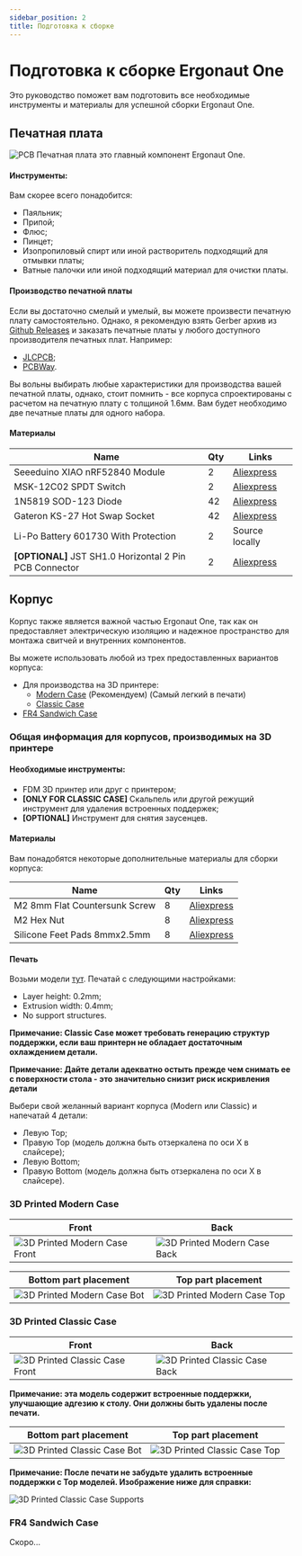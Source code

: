 ```yaml
---
sidebar_position: 2
title: Подготовка к сборке
---
```


# Подготовка к сборке Ergonaut One

Это руководство поможет вам подготовить все необходимые инструменты и материалы для успешной сборки Ergonaut One.

## Печатная плата

![PCB](/img/one_pcb.jpg)
Печатная плата это главный компонент Ergonaut One.

#### Инструменты:

Вам скорее всего понадобится:
* Паяльник;
* Припой;
* Флюс;
* Пинцет;
* Изопропиловый спирт или иной растворитель подходящий для отмывки платы;
* Ватные палочки или иной подходящий материал для очистки платы.

#### Производство печатной платы

Если вы достаточно смелый и умелый, вы можете произвести печатную плату самостоятельно. Однако, я рекомендую взять Gerber архив из [Github Releases](https://github.com/ergonautkb/one/releases/latest) и заказать печатные платы у любого доступного производителя печатных плат. Например:
* [JLCPCB](https://jlcpcb.com/);
* [PCBWay](https://www.pcbway.com/).

Вы вольны выбирать любые характеристики для производства вашей печатной платы, однако, стоит помнить - все корпуса спроектированы с расчетом на печатную плату с толщиной 1.6мм. Вам будет необходимо две печатные платы для одного набора.

#### Материалы

| Name                                                    | Qty | Links                                                                                     |
| ------------------------------------------------------- | --- | ----------------------------------------------------------------------------------------- |
| Seeeduino XIAO nRF52840 Module                          | 2   | [Aliexpress](https://aliexpress.com/item/1005004459618789.html)                           |
| MSK-12C02 SPDT Switch                                   | 2   | [Aliexpress](https://aliexpress.com/item/4000685483225.html)                              |
| 1N5819 SOD-123 Diode                                    | 42  | [Aliexpress](https://aliexpress.com/item/1005003194674618.html?sku_id=12000024602962922)  |
| Gateron KS-27 Hot Swap Socket                           | 42  | [Aliexpress](https://aliexpress.com/item/1005004128409069.html)                           |
| Li-Po Battery 601730 With Protection                    | 2   | Source locally                                                                            |
| **[OPTIONAL]** JST SH1.0 Horizontal 2 Pin PCB Connector | 2   | [Aliexpress](https://aliexpress.com/item/1005005682408443.html?&sku_id=12000033998015849) |

## Корпус

Корпус также является важной частью Ergonaut One, так как он предоставляет электрическую изоляцию и надежное пространство для монтажа свитчей и внутренних компонентов.

Вы можете использовать любой из трех предоставленных вариантов корпуса:

* Для производства на 3D принтере:
  * [Modern Case](#3d-printed-modern-case) (Рекомендуем) (Самый легкий в печати)
  * [Classic Case](#3d-printed-classic-case)
* [FR4 Sandwich Case](#fr4-sandwich-case)

### Общая информация для корпусов, производимых на 3D принтере

#### Необходимые инструменты:

* FDM 3D принтер или друг с принтером;
* **[ONLY FOR CLASSIC CASE]** Скальпель или другой режущий инструмент для удаления встроенных поддержек;
* **[OPTIONAL]** Инструмент для снятия заусенцев.

#### Материалы

Вам понадобятся некоторые дополнительные материалы для сборки корпуса:

| Name                          | Qty | Links                                                                                    |
| ----------------------------- | --- | ---------------------------------------------------------------------------------------- |
| M2 8mm Flat Countersunk Screw | 8   | [Aliexpress](https://aliexpress.com/item/32975242274.html?sku_id=66696774380)            |
| M2 Hex Nut                    | 8   | [Aliexpress](https://aliexpress.com/item/1005003994209489.html?sku_id=12000027676602569) |
| Silicone Feet Pads 8mmx2.5mm  | 8   | [Aliexpress](https://aliexpress.com/item/32750517847.html)                               |

#### Печать

Возьми модели [тут](https://github.com/ergonautkb/one/tree/main/cases/3d). Печатай с следующими настройками:

* Layer height: 0.2mm;
* Extrusion width: 0.4mm;
* No support structures.

**Примечание: Classic Case может требовать генерацию структур поддержки, если ваш принтерн не обладает достаточным охлаждением детали.**

**Примечание: Дайте детали адекватно остыть прежде чем снимать ее с поверхности стола - это значительно снизит риск искривления детали**

Выбери свой желанный вариант корпуса (Modern или Classic) и напечатай 4 детали:
* Левую Top;
* Правую Top (модель должна быть отзеркалена по оси X в слайсере);
* Левую Bottom;
* Правую Bottom (модель должна быть отзеркалена по оси X в слайсере).

### 3D Printed Modern Case

| Front                                                  | Back                                                  |
| ------------------------------------------------------ | ----------------------------------------------------- |
| ![3D Printed Modern Case Front](/img/one_modern_1.jpg) | ![3D Printed Modern Case Back](/img/one_modern_2.jpg) |

| Bottom part placement                                        | Top part placement                                           |
| ------------------------------------------------------------ | ------------------------------------------------------------ |
| ![3D Printed Modern Case Bot](/img/one_modern_bot_print.jpg) | ![3D Printed Modern Case Top](/img/one_modern_top_print.jpg) |

### 3D Printed Classic Case

| Front                                                    | Back                                                    |
| -------------------------------------------------------- | ------------------------------------------------------- |
| ![3D Printed Classic Case Front](/img/one_classic_1.jpg) | ![3D Printed Classic Case Back](/img/one_classic_2.jpg) |

**Примечание: эта модель содержит встроенные поддержки, улучшающие адгезию к столу. Они должны быть удалены после печати.**

| Bottom part placement                                          | Top part placement                                             |
| -------------------------------------------------------------- | -------------------------------------------------------------- |
| ![3D Printed Classic Case Bot](/img/one_classic_bot_print.jpg) | ![3D Printed Classic Case Top](/img/one_classic_top_print.jpg) |

**Примечание: После печати не забудьте удалить встроенные поддержки с Top моделей. Изображение ниже для справки:**

![3D Printed Classic Case Supports](/img/one_classic_top_supports.jpg)

### FR4 Sandwich Case

Скоро...
